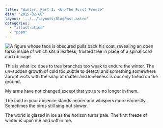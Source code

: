 ```yaml
---
title: "Winter, Part 1: <br>The First Freeze"
date: "2015-02-08"
layout: '../../layouts/BlogPost.astro'
categories: 
  - "illustration"
  - "poem"
---
```


![A figure whose face is obscured pulls back his coat, revealing an open torso inside of which sits a leafless, frosted tree in place of a spinal cord and rib cage.](/assets/images/Week-9.jpg)

This is what ice does to tree branches too weak to endure the winter. The un-sudden growth of cold too subtle to detect, and something somewhere abrupt visits with the snap of matter and loneliness is our only friend on the ground.

My arms have not changed except that you are no longer in them.

The cold in your absence stands nearer and whispers more earnestly. Sometimes the birds still sing but slower.

The world is glazed in ice as the horizon turns pale. The first freeze of winter is upon me and within me.
